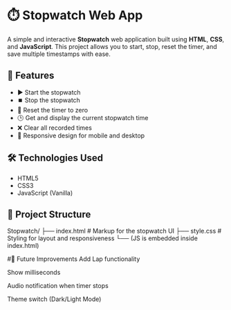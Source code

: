 # ⏱️ Stopwatch Web App

A simple and interactive **Stopwatch** web application built using **HTML**, **CSS**, and **JavaScript**. This project allows you to start, stop, reset the timer, and save multiple timestamps with ease.

## 🚀 Features

- ▶️ Start the stopwatch
- ⏹️ Stop the stopwatch
- 🔄 Reset the timer to zero
- 🕒 Get and display the current stopwatch time
- ❌ Clear all recorded times
- 📱 Responsive design for mobile and desktop

## 🛠️ Technologies Used

- HTML5  
- CSS3  
- JavaScript (Vanilla)

## 📂 Project Structure

Stopwatch/
├── index.html # Markup for the stopwatch UI
├── style.css # Styling for layout and responsiveness
└── (JS is embedded inside index.html)

#🔮 Future Improvements
Add Lap functionality

Show milliseconds

Audio notification when timer stops

Theme switch (Dark/Light Mode)
